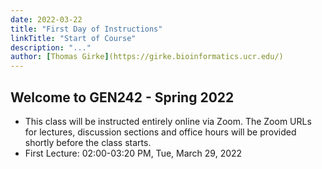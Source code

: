 ```yaml
---
date: 2022-03-22
title: "First Day of Instructions"
linkTitle: "Start of Course"
description: "..."
author: [Thomas Girke](https://girke.bioinformatics.ucr.edu/)
---
```


## Welcome to GEN242 - Spring 2022

+ This class will be instructed entirely online via Zoom. The Zoom URLs for lectures, discussion sections and office hours will be provided shortly before the class starts.
+ First Lecture: 02:00-03:20 PM, Tue, March 29, 2022

